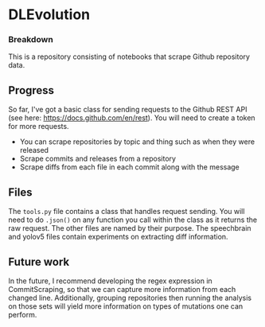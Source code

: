 # DLEvolution

### Breakdown

This is a repository consisting of notebooks that scrape Github repository data.

## Progress

So far, I've got a basic class for sending requests to the Github REST API (see here: https://docs.github.com/en/rest). You will need to create a token for more requests. 

- You can scrape repositories by topic and thing such as when they were released
- Scrape commits and releases from a repository
- Scrape diffs from each file in each commit along with the message

## Files

The `tools.py` file contains a class that handles request sending. You will need to do `.json()` on any function you call within the class as it returns the raw request. The other files are named by their purpose. The speechbrain and yolov5 files contain experiments on extracting diff information.

## Future work

In the future, I recommend developing the regex expression in CommitScraping, so that we can capture more information from each changed line. Additionally, grouping repositories then running the analysis on those sets will yield more information on types of mutations one can perform.